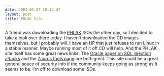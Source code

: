 ```yaml
---
date: 2004-01-27 10:13:47
layout: post
title: PHLAK Site
---
```


A friend was downloading the [PHLAK](http://www.phlak.org/modules/news/) ISOs the other day, so I decided to take a look over there today. I haven't downloaded the CD images themselves, but I probably will. I have an HP that just refuses to run Linux in a stable manner. Maybe running most of it off CD will help. And the PHLAK site itself has some great news links. The [Oracle paper on SQL injection attacks](http://www.net-security.org/dl/articles/IntegrigyIntrotoSQLInjectionAttacks.pdf) and the [Zaurus tools page](http://homepages.ius.edu/adrian/z/) are both great. This site could be a great general souce of security info if the community keeps going as strong as it seems to be. I'm off to download some ISOs.
